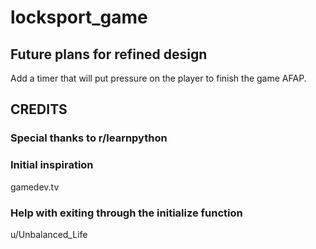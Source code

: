 # locksport_game

## Future plans for refined design

Add a timer that will put pressure on the player to finish the game AFAP.

## CREDITS

### Special thanks to r/learnpython

### Initial inspiration

gamedev.tv

### Help with exiting through the initialize function

u/Unbalanced_Life
